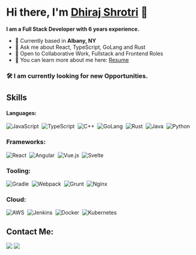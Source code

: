 # Hi there, I'm [Dhiraj Shrotri](https://portfolio.thisdotdev.com/) 👋

**I am a Full Stack Developer with 6 years experience.**

- 📍 Currently based in **Albany, NY**
- 💬 Ask me about React, TypeScript, GoLang and Rust
- 🤝 Open to Collaborative Work, Fullstack and Frontend Roles
- 📄 You can learn more about me here: [Resume](https://harlequin-ninnette-61.tiiny.site)

 ### 🛠️ I am currently looking for new Opportunities.


## Skills

#### Languages:
![JavaScript](https://img.shields.io/badge/JavaScript-grey?style=for-the-badge&logo=javascript)&nbsp;
![TypeScript](https://img.shields.io/badge/TypeScript-grey?style=for-the-badge&logo=typescript)&nbsp;
![C++](https://img.shields.io/badge/C++-grey?style=for-the-badge&logo=c++)&nbsp;
![GoLang](https://img.shields.io/badge/Go-grey?style=for-the-badge&logo=go)&nbsp;
![Rust](https://img.shields.io/badge/Rust-grey?style=for-the-badge&logo=rust)&nbsp;
![Java](https://img.shields.io/badge/Java-grey?style=for-the-badge&logo=java)&nbsp;
![Python](https://img.shields.io/badge/Python-grey?style=for-the-badge&logo=python)&nbsp;

### Frameworks:
![React](https://img.shields.io/badge/React-grey?style=for-the-badge&logo=react)&nbsp;
![Angular](https://img.shields.io/badge/Angular-grey?style=for-the-badge&logo=angular)&nbsp;
![Vue.js](https://img.shields.io/badge/Vue-grey?style=for-the-badge&logo=vue.js)&nbsp;
![Svelte](https://img.shields.io/badge/Svelte-grey?style=for-the-badge&logo=svelte)&nbsp;

### Tooling:
![Gradle](https://img.shields.io/badge/Gradle-grey?style=for-the-badge&logo=gradle)&nbsp;
![Webpack](https://img.shields.io/badge/Webpack-grey?style=for-the-badge&logo=webpack)&nbsp;
![Grunt](https://img.shields.io/badge/Grunt-grey?style=for-the-badge&logo=grunt)&nbsp;
![Nginx](https://img.shields.io/badge/nginx-grey?style=for-the-badge&logo=nginx)&nbsp;

### Cloud:
![AWS](https://img.shields.io/badge/AWS-grey?style=for-the-badge&logo=amazon%20web%20services)&nbsp;
![Jenkins](https://img.shields.io/badge/Jenkins-grey?style=for-the-badge&logo=jenkins)&nbsp;
![Docker](https://img.shields.io/badge/Docker-grey?style=for-the-badge&logo=docker)&nbsp;
![Kubernetes](https://img.shields.io/badge/Kubernetes-grey?style=for-the-badge&logo=kubernetes)&nbsp;


## Contact Me:

<p align = "center">
  
[<img src ="https://img.shields.io/badge/website-%23.svg?&style=for-the-badge&logo=www&logoColor=white%22&color=black">](https://portfolio.thisdotdev.com/)
[<img src="https://img.shields.io/badge/linkedin-%2312100E.svg?&style=for-the-badge&logo=linkedin&logoColor=white&color=black" />](https://www.linkedin.com/in/dhiraj-shrotri/)

</p>




<!--
**dhirajshrotri/dhirajshrotri** is a ✨ _special_ ✨ repository because its `README.md` (this file) appears on your GitHub profile.

Here are some ideas to get you started:

- 🔭 I’m currently working on ...
- 🌱 I’m currently learning ...
- 👯 I’m looking to collaborate on ...
- 🤔 I’m looking for help with ...
- 💬 Ask me about ...
- 📫 How to reach me: ...
- 😄 Pronouns: ...
- ⚡ Fun fact: ...
-->
